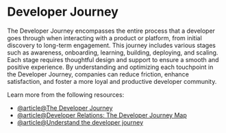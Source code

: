 # Developer Journey

The Developer Journey encompasses the entire process that a developer goes through when interacting with a product or platform, from initial discovery to long-term engagement. This journey includes various stages such as awareness, onboarding, learning, building, deploying, and scaling. Each stage requires thoughtful design and support to ensure a smooth and positive experience. By understanding and optimizing each touchpoint in the Developer Journey, companies can reduce friction, enhance satisfaction, and foster a more loyal and productive developer community.

Learn more from the following resources:

- [@article@The Developer Journey](https://www.devrel.agency/developerjourney)
- [@article@Developer Relations: The Developer Journey Map](https://medium.com/codex/developer-relations-the-developer-journey-map-36bd4619f5f3)
- [@article@Understand the developer journey](https://www.commonroom.io/resources/ultimate-guide-to-developer-experience/)
